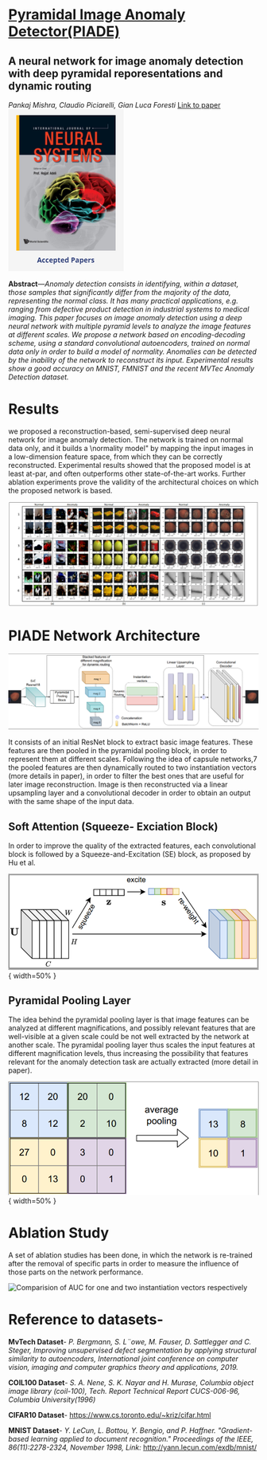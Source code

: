 # [Pyramidal Image Anomaly Detector(PIADE)](https://doi.org/10.1142/S0129065720500604)
## A neural network for image anomaly detection with deep pyramidal reporesentations and dynamic routing
*Pankaj Mishra, Claudio Piciarelli, Gian Luca Foresti* [Link to paper](https://doi.org/10.1142/S0129065720500604)
![International Journal of Neural System](images/ijns.png)

**Abstract**—*Anomaly detection consists in identifying, within a dataset, those samples that significantly differ from the majority of the data, representing the normal class. It has many practical
applications, e.g. ranging from defective product detection in industrial systems to medical imaging. This paper focuses on image anomaly detection using a deep neural network with multiple
pyramid levels to analyze the image features at different scales. We propose a network based on encoding-decoding scheme, using a standard convolutional autoencoders, trained on normal data
only in order to build a model of normality. Anomalies can be detected by the inability of the network to reconstruct its input. Experimental results show a good accuracy on MNIST, FMNIST
and the recent MVTec Anomaly Detection dataset.*

# Results
we proposed a reconstruction-based, semi-supervised deep neural network for image anomaly detection. The network is trained on normal data only, and it builds a \normality model" by
mapping the input images in a low-dimension feature space, from which they can be correctly reconstructed. Experimental results showed that the proposed model is at least at-par,
and often outperforms other state-of-the-art works. Further ablation experiments prove the validity of the architectural choices on which the proposed network is based.

![Results](images/results_recons.PNG)

# PIADE Network Architecture
![PIADE network](images/network.PNG)

It consists of an initial ResNet block to extract basic image features. These features are then pooled in the pyramidal pooling block, in order to represent them at different scales. Following the idea of
capsule networks,7 the pooled features are then dynamically routed to two instantiation vectors (more details in paper), in order to filter the best ones that are useful for later image reconstruction. Image is
then reconstructed via a linear upsampling layer and a convolutional decoder in order to obtain an output with the same shape of the input data.

## Soft Attention (Squeeze- Exciation Block)
In order to improve the quality of the extracted features, each convolutional block is followed by a Squeeze-and-Excitation (SE) block, as proposed by Hu et al.

![Squeeze Excitation Block](images/seblock.PNG){ width=50% }

## Pyramidal Pooling Layer
The idea behind the pyramidal pooling layer is that image features can be analyzed at different magnifications, and possibly relevant features that are well-visible at a given
scale could be not well extracted by the network at another scale. The pyramidal pooling layer thus scales the input features at different magnification levels, thus increasing the possibility that features
relevant for the anomaly detection task are actually extracted (more detail in paper).

![Pooling Operation](images/pooling.PNG){ width=50% }

# Ablation Study
A set of ablation studies has been done, in which the network is re-trained after the removal of specific parts in order to measure the influence of those parts on the network performance.

![Comparision of AUC for one and two instantiation vectors respectively](vector_auc.PNG)


# Reference to datasets-
**MvTech Dataset**- *P. Bergmann, S. L¨owe, M. Fauser, D. Sattlegger and C. Steger, Improving unsupervised defect segmentation by applying structural similarity to autoencoders, International joint conference on computer vision, imaging and computer graphics theory and applications, 2019.*

**COIL100 Dataset**- *S. A. Nene, S. K. Nayar and H. Murase, Columbia object image library (coil-100), Tech. Report Technical Report CUCS-006-96, Columbia University(1996)*

**CIFAR10 Dataset**- https://www.cs.toronto.edu/~kriz/cifar.html

**MNIST Dataset**- *Y. LeCun, L. Bottou, Y. Bengio, and P. Haffner. "Gradient-based learning applied to document recognition." Proceedings of the IEEE, 86(11):2278-2324, November 1998, Link:* http://yann.lecun.com/exdb/mnist/